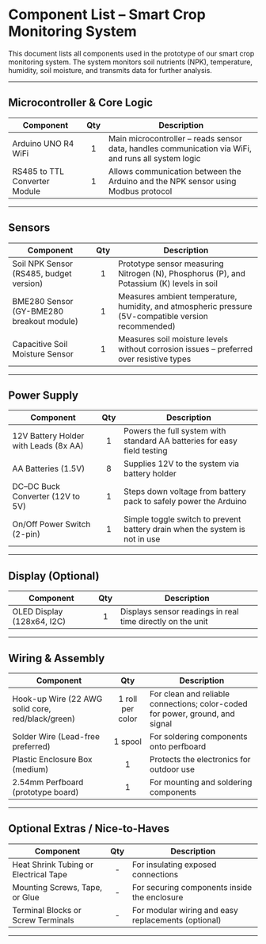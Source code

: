 # Component List – Smart Crop Monitoring System

This document lists all components used in the prototype of our smart crop monitoring system.
The system monitors soil nutrients (NPK), temperature, humidity, soil moisture, and transmits data for further analysis.

---

## Microcontroller & Core Logic

| Component                         | Qty | Description |
|-----------------------------------|:---:|-------------|
| Arduino UNO R4 WiFi               | 1   | Main microcontroller – reads sensor data, handles communication via WiFi, and runs all system logic |
| RS485 to TTL Converter Module     | 1   | Allows communication between the Arduino and the NPK sensor using Modbus protocol |

---

## Sensors

| Component                                | Qty | Description |
|------------------------------------------|:---:|-------------|
| Soil NPK Sensor (RS485, budget version)  | 1   | Prototype sensor measuring Nitrogen (N), Phosphorus (P), and Potassium (K) levels in soil |
| BME280 Sensor (GY-BME280 breakout module)| 1   | Measures ambient temperature, humidity, and atmospheric pressure (5V-compatible version recommended) |
| Capacitive Soil Moisture Sensor          | 1   | Measures soil moisture levels without corrosion issues – preferred over resistive types |

---

## Power Supply

| Component                                 | Qty | Description |
|-------------------------------------------|:---:|-------------|
| 12V Battery Holder with Leads (8x AA)     | 1   | Powers the full system with standard AA batteries for easy field testing |
| AA Batteries (1.5V)                       | 8   | Supplies 12V to the system via battery holder |
| DC–DC Buck Converter (12V to 5V)          | 1   | Steps down voltage from battery pack to safely power the Arduino |
| On/Off Power Switch (2-pin)               | 1   | Simple toggle switch to prevent battery drain when the system is not in use |

---

## Display (Optional)

| Component                        | Qty | Description |
|----------------------------------|:---:|-------------|
| OLED Display (128x64, I2C)       | 1   | Displays sensor readings in real time directly on the unit |

---

## Wiring & Assembly

| Component                                         | Qty | Description |
|---------------------------------------------------|:---:|-------------|
| Hook-up Wire (22 AWG solid core, red/black/green) | 1 roll per color | For clean and reliable connections; color-coded for power, ground, and signal |
| Solder Wire (Lead-free preferred)                 | 1 spool | For soldering components onto perfboard |
| Plastic Enclosure Box (medium)                    | 1   | Protects the electronics for outdoor use |
| 2.54mm Perfboard (prototype board)                | 1   | For mounting and soldering components |

---

## Optional Extras / Nice-to-Haves

| Component                          | Qty | Description |
|-----------------------------------|:---:|-------------|
| Heat Shrink Tubing or Electrical Tape | - | For insulating exposed connections |
| Mounting Screws, Tape, or Glue    | - | For securing components inside the enclosure |
| Terminal Blocks or Screw Terminals | - | For modular wiring and easy replacements (optional) |

---
